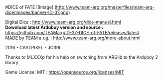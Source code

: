 #DICE of FATE
![Image]
(http://www.team-arg.org/masterfiles/team-arg-dice/images/banner-ID-37.png)

Digital Dice : http://www.team-arg.org/dice-manual.html  
**Download latest Arduboy version and source :** https://github.com/TEAMarg/ID-37-DICE-of-FATE/releases/latest  
MADE by TEAM a.r.g. : http://www.team-arg.org/more-about.html

2016 - CASTPIXEL - JO3RI

Thanks to MLXXXp for his help on switching from ARGlib to the Arduboy 2 library

Game License: MIT : https://opensource.org/licenses/MIT
